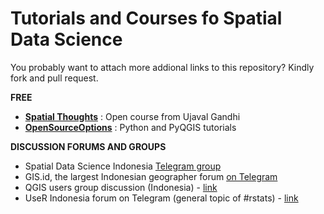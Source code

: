 # Tutorials and Courses fo Spatial Data Science

You probably want to attach more addional links to this repository? Kindly fork and pull request.

**FREE**

- [**Spatial Thoughts**](https://courses.spatialthoughts.com/index.html) : Open course from Ujaval Gandhi
- [**OpenSourceOptions**](https://opensourceoptions.com/tutorials/) : Python and PyQGIS tutorials

**DISCUSSION FORUMS AND GROUPS**

- Spatial Data Science Indonesia [Telegram group](https://t.me/sains_data_spasial)
- GIS.id, the largest Indonesian geographer forum [on Telegram](https://t.me/gis_id)
- QGIS users group discussion (Indonesia) - [link](https://t.me/qgisindonesia)
- UseR Indonesia forum on Telegram (general topic of #rstats) - [link](https://t.me/GNURIndonesia)

